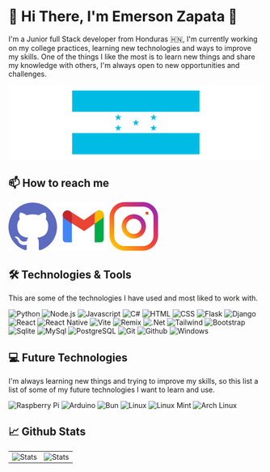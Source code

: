 # 👋 Hi There, I'm Emerson Zapata 🚀

I'm a Junior full Stack developer from Honduras 🇭🇳, I'm currently working on my college practices, learning new technologies and ways to improve my skills.
One of the things I like the most is to learn new things and share my knowledge with others, I'm always open to new opportunities and challenges.

![Honduras](assets/hondurasflag.svg)

## 📫 How to reach me

[![Github](assets/github.svg)](https://github.com/EFZR)
[![Gmail](assets/gmail.svg)](mailto:emerson.zapatarivas@gmail.com)
[![Instagram](assets/instagram.svg)](https://www.instagram.com/emerson.zapatarivas/)

## 🛠️ Technologies & Tools

This are some of the technologies I have used and most liked to work with.

![Python](https://img.shields.io/badge/-Python-3776AB?logo=python&logoColor=white&style=flat-square)
![Node.js](https://img.shields.io/badge/-Node.js-339933?logo=node.js&logoColor=white&style=flat-square)
![Javascript](https://img.shields.io/badge/-Javascript-F7DF1E?logo=javascript&logoColor=414141&style=flat-square)
![C#](https://img.shields.io/badge/-C%23-239120?logo=c-sharp&logoColor=white&style=flat-square)
![HTML](https://img.shields.io/badge/-HTML-E34F26?logo=html5&logoColor=white&style=flat-square)
![CSS](https://img.shields.io/badge/-CSS-1572B6?logo=css3&logoColor=white&style=flat-square)
![Flask](https://img.shields.io/badge/-Flask-000000?logo=Flask&logoColor=white&style=flat-square)
![Django](https://img.shields.io/badge/-Django-092E20?logo=Django&logoColor=white&style=flat-square)
![React](https://img.shields.io/badge/-React-61DAFB?logo=react&logoColor=414141&style=flat-square)
![React Native](https://img.shields.io/badge/-React%20Native-61DAFB?logo=react&logoColor=414141&style=flat-square)
![Vite](https://img.shields.io/badge/-Vite-646CFF?logo=Vite&logoColor=white&style=flat-square)
![Remix](https://img.shields.io/badge/-Remix-000000?logo=Remix&logoColor=white&style=flat-square)
![.Net](https://img.shields.io/badge/-dotnet-512BD4?logo=dotnet&logoColor=white&style=flat-square)
![Tailwind](https://img.shields.io/badge/-Tailwind%20css-06B6D4?logo=tailwindcss&logoColor=white&style=flat-square)
![Bootstrap](https://img.shields.io/badge/-Bootstrap-7952B3?logo=bootstrap&logoColor=white&style=flat-square)
![Sqlite](https://img.shields.io/badge/-SQLite-003B57?logo=sqlite&logoColor=white&style=flat-square)
![MySql](https://img.shields.io/badge/-MySQL-4479A1?logo=mysql&logoColor=white&style=flat-square)
![PostgreSQL](https://img.shields.io/badge/-PostgreSQL-336791?logo=postgresql&logoColor=white&style=flat-square)
![Git](https://img.shields.io/badge/-Git-F05032?logo=Git&logoColor=white&style=flat-square)
![Github](https://img.shields.io/badge/-Github-181717?logo=GitHub&logoColor=white&style=flat-square)
![Windows](https://img.shields.io/badge/-Windows-0078D4?logo=windows&logoColor=white&style=flat-square)

## 💻 Future Technologies

I'm always learning new things and trying to improve my skills, so this list a list of some of my future technologies I want to learn and use.

![Raspberry Pi](https://img.shields.io/badge/-Raspberry%20Pi-A22846?logo=raspberrypi&logoColor=white&style=flat-square)
![Arduino](https://img.shields.io/badge/-Arduino-00979D?logo=Arduino&logoColor=white&style=flat-square)
![Bun](https://img.shields.io/badge/-Bun-000000?logo=Bun&logoColor=white&style=flat-square)
![Linux](https://img.shields.io/badge/-Linux-FCC624?logo=Linux&logoColor=414141&style=flat-square)
![Linux Mint](https://img.shields.io/badge/-Linux%20Mint-87CF3E?logo=linuxmint&logoColor=white&style=flat-square)
![Arch Linux](https://img.shields.io/badge/-Arch%20Linux-1793D1?logo=archlinux&logoColor=white&style=flat-square)

## 📈 Github Stats

|||
|-|-|
| ![Stats](https://github-readme-stats.vercel.app/api?username=efzr&show_icons=true&theme=tokyonight) | ![Stats](https://github-readme-stats.vercel.app/api/top-langs/?username=efzr) |
